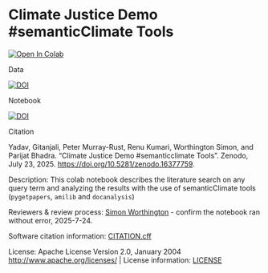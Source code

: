 # Climate Justice Demo #semanticClimate Tools

<a href="https://colab.research.google.com/github/semanticClimate/climate-justice-lit-review/blob/main/climate_justice_lit_review.ipynb" target="_parent"><img src="https://colab.research.google.com/assets/colab-badge.svg" alt="Open In Colab"/></a>

Data

[![DOI](https://zenodo.org/badge/DOI/10.5281/zenodo.16386124.svg)](https://doi.org/10.5281/zenodo.16386124)

Notebook

<a href="https://doi.org/10.5281/zenodo.16377759"><img src="https://zenodo.org/badge/DOI/10.5281/zenodo.16377759.svg" alt="DOI"></a>  

Citation

Yadav, Gitanjali, Peter Murray-Rust, Renu Kumari, Worthington Simon, and Parijat Bhadra. “Climate Justice Demo #semanticclimate Tools”. Zenodo, July 23, 2025. https://doi.org/10.5281/zenodo.16377759.

Description: This colab notebook describes the literature search on any query term and analyzing the results with the use of semanticClimate tools (`pygetpapers`, `amilib` and `docanalysis`)

Reviewers & review process: [Simon Worthington](https://github.com/mrchristian) - confirm the notebook ran without error, 2025-7-24.

Software citation information: [CITATION.cff](CITATION.cff)

License: Apache License Version 2.0, January 2004 http://www.apache.org/licenses/ | License information: [LICENSE](LICENSE)
